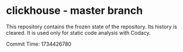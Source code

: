 # clickhouse - master branch

This repository contains the frozen state of the repository.
Its history is cleared. It is used only for static code
analysis with Codacy.

Commit Time: 1734426780